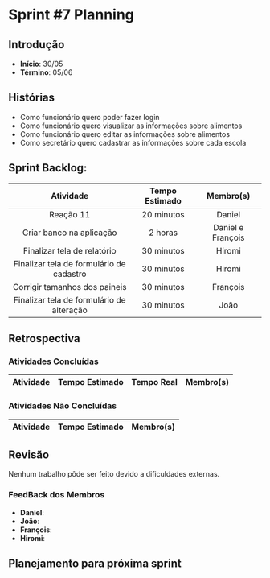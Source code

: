 ﻿# Sprint #7 Planning

## Introdução

- **Início**: 30/05
- **Término**: 05/06

## Histórias

- Como funcionário quero poder fazer login
- Como funcionário quero visualizar as informações sobre alimentos
- Como funcionário quero editar as informações sobre alimentos
- Como secretário quero cadastrar as informações sobre cada escola

## Sprint Backlog:

| Atividade                                      | Tempo Estimado | Membro(s)         |
|:----------------------------------------------:|:--------------:|:-----------------:|
| Reação 11                                      | 20 minutos     | Daniel            |
| Criar banco na aplicação                       | 2 horas        | Daniel e François |	
| Finalizar tela de relatório                    | 30 minutos     | Hiromi            |
| Finalizar tela de formulário de cadastro       | 30 minutos     | Hiromi            |
| Corrigir tamanhos dos paineis                  | 30 minutos     | François          |
| Finalizar tela de formulário de alteração      | 30 minutos     | João              |


## Retrospectiva

### Atividades Concluídas

| Atividade                                      | Tempo Estimado | Tempo Real 		      | Membro(s)     |
|:----------------------------------------------:|:--------------:|:-------------------:|:-------------:|




### Atividades Não Concluídas

| Atividade                                | Tempo Estimado | Membro(s)     |
|:----------------------------------------:|:--------------:|:-------------:|


## Revisão

Nenhum trabalho pôde ser feito devido a dificuldades externas.

### FeedBack dos Membros

- **Daniel**:
- **João**:
- **François**:
- **Hiromi**:

## Planejamento para próxima sprint


